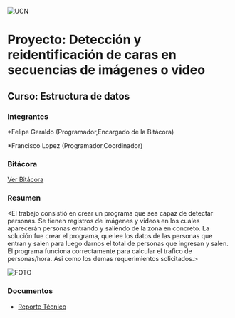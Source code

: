 ![UCN](https://i.postimg.cc/KYxJMwds/Isologo-UCN-2018.png)


# Proyecto: Detección y reidentificación de caras en secuencias de imágenes o video
## Curso: Estructura de datos

### Integrantes

*Felipe Geraldo (Programador,Encargado de la Bitácora)

*Francisco Lopez (Programador,Coordinador)

### Bitácora

[Ver Bitácora](docs/BITACORA.md)

### Resumen

<El trabajo consistió en crear un programa que sea capaz de detectar personas. Se tienen registros de imágenes y videos en los cuales aparecerán personas entrando y saliendo de la zona en concreto. La solución fue crear el programa, que lee los datos de  las personas que entran y salen para luego darnos el total de personas que ingresan y salen. El programa funciona correctamente para calcular el trafico de personas/hora. Asi como los demas requerimientos solicitados.>

![FOTO](https://i.postimg.cc/gk7C3zDt/foto.jpg)

### Documentos

* [Reporte Técnico](docs/README.md)




